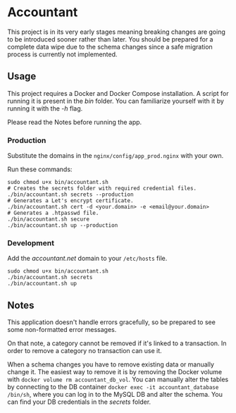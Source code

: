 # Accountant

This project is in its very early stages meaning breaking changes are going to be introduced sooner rather than later.
You should be prepared for a complete data wipe due to the schema changes since a safe migration process is currently
not implemented.

## Usage

This project requires a Docker and Docker Compose installation.
A script for running it is present in the _bin_ folder.
You can familiarize yourself with it by running it with the _-h_ flag.

Please read the Notes before running the app.

### Production

Substitute the domains in the `nginx/config/app_prod.nginx` with your own. 

Run these commands:
```shell script
sudo chmod u+x bin/accountant.sh
# Creates the secrets folder with required credential files.
./bin/accountant.sh secrets --production
# Generates a Let's encrypt certificate.
./bin/accountant.sh cert -d <your.domain> -e <email@your.domain>
# Generates a .htpasswd file.
./bin/accountant.sh secure
./bin/accountant.sh up --production
```

### Development

Add the _accountant.net_ domain to your `/etc/hosts` file.

```shell script
sudo chmod u+x bin/accountant.sh
./bin/accountant.sh secrets
./bin/accountant.sh up
```

## Notes

This application doesn't handle errors gracefully, so be prepared to see some non-formatted error messages.

On that note, a category cannot be removed if it's linked to a transaction.
In order to remove a category no transaction can use it.

When a schema changes you have to remove existing data or manually change it.
The easiest way to remove it is by removing the Docker volume with `docker volume rm accountant_db_vol`.
You can manually alter the tables by connecting to the DB container `docker exec -it accountant_database /bin/sh`,
where you can log in to the MySQL DB and alter the schema.
You can find your DB credentials in the _secrets_ folder.
